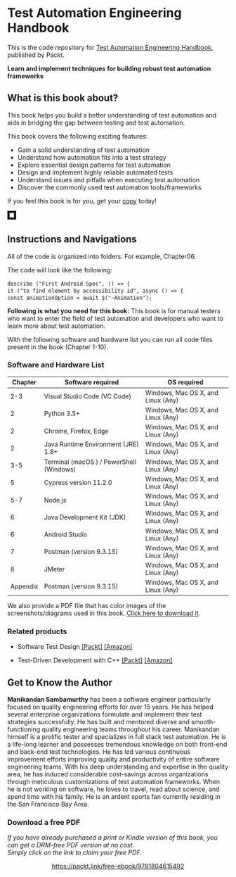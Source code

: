 # Test Automation Engineering Handbook

<a href="https://www.amazon.com/Test-Automation-Engineering-Handbook-techniques/dp/1804615498/ref=tmm_pap_swatch_0?_encoding=UTF8&qid=1672052669&sr=1-3"><img src="https://m.media-amazon.com/images/W/WEBP_402378-T2/images/I/41TEiVOmZJL._SX403_BO1,204,203,200_.jpg" alt="" height="256px" align="right"></a>

This is the code repository for [Test Automation Engineering Handbook](https://www.amazon.com/Test-Automation-Engineering-Handbook-techniques/dp/1804615498/ref=tmm_pap_swatch_0?_encoding=UTF8&qid=1672052669&sr=1-3), published by Packt.

**Learn and implement techniques for building robust test automation frameworks**

## What is this book about?
This book helps you build a better understanding of test automation and aids in bridging the gap between testing and test automation.

This book covers the following exciting features:
* Gain a solid understanding of test automation
* Understand how automation fits into a test strategy
* Explore essential design patterns for test automation
* Design and implement highly reliable automated tests
* Understand issues and pitfalls when executing test automation
* Discover the commonly used test automation tools/frameworks

If you feel this book is for you, get your [copy](https://www.amazon.com/dp/1804615498) today!

<a href="https://www.packtpub.com/?utm_source=github&utm_medium=banner&utm_campaign=GitHubBanner"><img src="https://raw.githubusercontent.com/PacktPublishing/GitHub/master/GitHub.png" 
alt="https://www.packtpub.com/" border="5" /></a>

## Instructions and Navigations
All of the code is organized into folders. For example, Chapter06.

The code will look like the following:
```
describe ("First Android Spec", () => {
it ("to find element by accessibility id", async () => {
const animationOption = await $("~Animation");
```

**Following is what you need for this book:**
This book is for manual testers who want to enter the field of test automation and developers who want to learn more about test automation.

With the following software and hardware list you can run all code files present in the book (Chapter 1-10).
### Software and Hardware List
| Chapter | Software required | OS required |
| -------- | ------------------------------------ | ----------------------------------- |
| 2-3 | Visual Studio Code (VC Code) | Windows, Mac OS X, and Linux (Any) |
| 2 | Python 3.5+ | Windows, Mac OS X, and Linux (Any) |
| 2 | Chrome, Firefox, Edge | Windows, Mac OS X, and Linux (Any) |
| 2 | Java Runtime Environment (JRE) 1.8+ | Windows, Mac OS X, and Linux (Any) |
| 3-5 | Terminal (macOS ) / PowerShell (Windows) | Windows, Mac OS X, and Linux (Any) |
| 5 | Cypress version 11.2.0 | Windows, Mac OS X, and Linux (Any) |
| 5-7 | Node.js | Windows, Mac OS X, and Linux (Any) |
| 6 | Java Development Kit (JDK) | Windows, Mac OS X, and Linux (Any) |
| 6 | Android Studio | Windows, Mac OS X, and Linux (Any) |
| 7 | Postman (version 9.3.15) | Windows, Mac OS X, and Linux (Any) |
| 8 | JMeter | Windows, Mac OS X, and Linux (Any) |
| Appendix | Postman (version 9.3.15) | Windows, Mac OS X, and Linux (Any) |

We also provide a PDF file that has color images of the screenshots/diagrams used in this book. [Click here to download it](https://packt.link/Uhjqi).

### Related products
* Software Test Design [[Packt]](https://www.packtpub.com/product/software-test-design/9781804612569?utm_source=github&utm_medium=repository&utm_campaign=9781804612569) [[Amazon]](https://www.amazon.com/dp/1804612561)

* Test-Driven Development with C++ [[Packt]](https://www.packtpub.com/product/test-driven-development-with-c/9781803242002?utm_source=github&utm_medium=repository&utm_campaign=9781803242002) [[Amazon]](https://www.amazon.com/dp/1803242000)


## Get to Know the Author
**Manikandan Sambamurthy**
has been a software engineer particularly focused on quality engineering efforts for over 15 years. He has helped several enterprise organizations formulate and implement their test strategies successfully. He has built and mentored diverse and smooth-functioning quality engineering teams throughout his career. Manikandan himself is a prolific tester and specializes in full stack test automation. He is a life-long learner and possesses tremendous knowledge on both front-end and back-end test technologies. He has led various continuous improvement efforts improving quality and productivity of entire software engineering teams. With his deep understanding and expertise in the quality area, he has induced considerable cost-savings across organizations through meticulous customizations of test automation frameworks.
When he is not working on software, he loves to travel, read about science, and spend time with his family. He is an ardent sports fan currently residing in the San Francisco Bay Area.

### Download a free PDF

 <i>If you have already purchased a print or Kindle version of this book, you can get a DRM-free PDF version at no cost.<br>Simply click on the link to claim your free PDF.</i>
<p align="center"> <a href="https://packt.link/free-ebook/9781804615492">https://packt.link/free-ebook/9781804615492 </a> </p>
